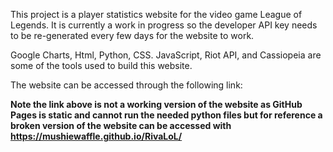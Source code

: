 This project is a player statistics website for the video game League of Legends. 
It is currently a work in progress so the developer API key needs to be re-generated every few days for the website to work. 

Google Charts, Html, Python, CSS. JavaScript, Riot API, and Cassiopeia are some of the tools used to build this website. 

The website can be accessed through the following link: 

**Note the link above is not a working version of the website as GitHub Pages is static and cannot run the needed python files but for reference a broken version of the website can be accessed with https://mushiewaffle.github.io/RivaLoL/**
